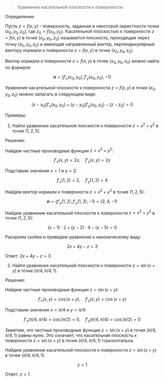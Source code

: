 >Уравнение касательной плоскости к поверхности:

Определение:

Пусть $z = f(x, y)$ - поверхность, заданная в некоторой окрестности точки $(x_0, y_0, z_0)$, где $z_0 = f(x_0, y_0)$. Касательной плоскостью к поверхности $z = f(x, y)$ в точке $(x_0, y_0, z_0)$ называется плоскость, проходящая через точку $(x_0, y_0, z_0)$ и имеющая направленный вектор, перпендикулярный вектору нормали к поверхности $z = f(x, y)$ в точке $(x_0, y_0, z_0)$.

Вектор нормали к поверхности $z = f(x, y)$ в точке $(x_0, y_0, z_0)$ можно найти по формуле:

$$
\mathbf{n} = \left(f'_x(x_0, y_0), f'_y(x_0, y_0), -1\right)
$$

Уравнение касательной плоскости к поверхности $z = f(x, y)$ в точке $(x_0, y_0, z_0)$ можно записать в следующем виде:

$$
(x - x_0)f'_x(x_0, y_0) + (y - y_0)f'_y(x_0, y_0) - (z - z_0) = 0
$$

Примеры:

1. Найти уравнение касательной плоскости к поверхности $z = x^2 + y^2$ в точке $(1, 2, 5)$.

Решение:

Найдем частные производные функции $z = x^2 + y^2$:

$$
f'_x(x, y) = 2x, \quad f'_y(x, y) = 2y
$$

Подставим значения $x = 1$ и $y = 2$:

$$
f'_x(1, 2) = 2, \quad f'_y(1, 2) = 4
$$

Найдем вектор нормали к поверхности $z = x^2 + y^2$ в точке $(1, 2, 5)$:

$$
\mathbf{n} = \left(f'_x(1, 2), f'_y(1, 2), -1\right) = \left(2, 4, -1\right)
$$

Найдем уравнение касательной плоскости к поверхности $z = x^2 + y^2$ в точке $(1, 2, 5)$:

$$
(x - 1) \cdot 2 + (y - 2) \cdot 4 - (z - 5) = 0
$$

Раскроем скобки и приведем уравнение к каноническому виду:

$$
2x + 4y - z = 3
$$

Ответ: $2x + 4y - z = 3$.

2. Найти уравнение касательной плоскости к поверхности $z = \sin(x + y)$ в точке $(\pi/4, \pi/4, 1)$.

Решение:

Найдем частные производные функции $z = \sin(x + y)$:

$$
f'_x(x, y) = \cos(x + y), \quad f'_y(x, y) = \cos(x + y)
$$

Подставим значения $x = \pi/4$ и $y = \pi/4$:

$$
f'_x(\pi/4, \pi/4) = \cos(\pi/2) = 0, \quad f'_y(\pi/4, \pi/4) = \cos(\pi/2) = 0
$$

Заметим, что частные производные функции $z = \sin(x + y)$ в точке $(\pi/4, \pi/4, 1)$ равны нулю. Это означает, что касательная плоскость к поверхности $z = \sin(x + y)$ в точке $(\pi/4, \pi/4, 1)$ горизонтальна.

Найдем уравнение касательной плоскости к поверхности $z = \sin(x + y)$ в точке $(\pi/4, \pi/4, 1)$:

$$
z = 1
$$

Ответ: $z = 1$.
